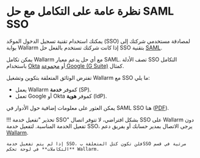 # نظرة عامة على التكامل مع حل SAML SSO

[doc-admin-sso-gsuite]:     gsuite/overview.md
[doc-admin-sso-okta]:       okta/overview.md

[link-saml]:                https://wiki.oasis-open.org/security/FrontPage
[link-saml-sso-roles]:      https://www.oasis-open.org/committees/download.php/27819/sstc-saml-tech-overview-2.0-cd-02.pdf     

يمكنك استخدام تقنية تسجيل الدخول الموحّد (SSO) لمصادقة مستخدمي شركتك إلى بوابة Wallarm إذا كانت شركتك تستخدم بالفعل حل SSO بتقنية [SAML][link-saml].

يمكن تكامل Wallarm مع أي حل يدعم معيار SAML. تصف الأدلة SSO التكامل باستخدام [Okta][doc-admin-sso-okta] أو [مجموعة Google (G Suite)][doc-admin-sso-gsuite] كمثال.

تفترض الوثائق المتعلقة بتكوين وتشغيل Wallarm مع SSO ما يلي:
*   يعمل Wallarm كموفر **خدمة** (SP).
*   تعمل Google أو Okta كموفر **هوية** (IdP).

يمكن العثور على معلومات إضافية حول الأدوار في SAML SSO هنا ([PDF][link-saml-sso-roles]).

!!! تحذير "تفعيل خدمة SSO"
    بشكل افتراضي، لا تتوفر اتصال SSO على Wallarm دون تفعيل الخدمة المناسبة. لتفعيل خدمة SSO، يرجى الاتصال بمدير حسابك أو بفريق دعم [Wallarm](mailto:support@wallarm.com).
    
    إذا لم يتم تفعيل خدمة SSO، فلن تكون كتل المتعلقة بSSO مرئية في قسم **التكاملات** في لوحة تحكم Wallarm.